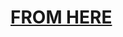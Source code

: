 # [FROM HERE](https://stackoverflow.com/questions/51550167/how-to-manually-return-a-result-boxdyn-error)